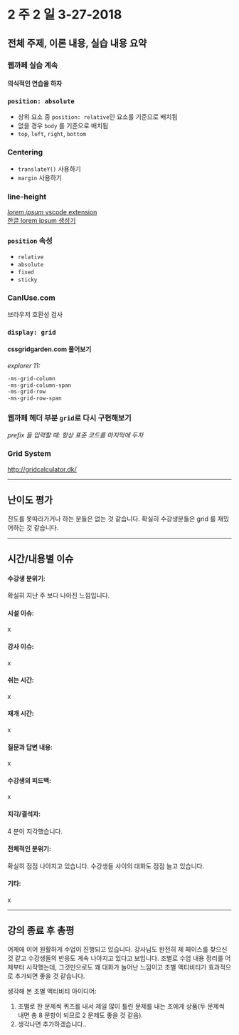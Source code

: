 # 2 주 2 일 3-27-2018

## 전체 주제, 이론 내용, 실습 내용 요약

### 웹까페 실습 계속

#### **의식적인 연습**을 하자

### `position: absolute`

* 상위 요소 중 `position: relative`인 요소를 기준으로 배치됨
* 없을 경우 `body` 를 기준으로 배치됨
* `top`, `left`, `right`, `bottom`

### Centering

* `translateY()` 사용하기
* `margin` 사용하기

### line-height

[_lorem ipsum_ vscode extension](https://marketplace.visualstudio.com/items?itemName=Tyriar.lorem-ipsum)  
[한글 lorem ipsum 생성기](http://guny.kr/stuff/klorem/)

### `position` 속성

* `relative`
* `absolute`
* `fixed`
* `sticky`

### CanIUse.com

브라우저 호환성 검사

### `display: grid`

#### cssgridgarden.com 풀어보기

_explorer 11:_

```css
-ms-grid-column
-ms-grid-column-span
-ms-grid-row
-ms-grid-row-span
```

### 웹까페 헤더 부분 `grid`로 다시 구현해보기

_prefix 들 입력할 때: 항상 표준 코드를 마지막에 두자_

### Grid System

http://gridcalculator.dk/

---

## 난이도 평가

진도를 못따라가거나 하는 분들은 없는 것 같습니다. 확실히 수강생분들은 grid 를 재밌어하는 것 같습니다.

---

## 시간/내용별 이슈

#### 수강생 분위기:

확실히 지난 주 보다 나아진 느낌입니다.

#### 시설 이슈:

x

#### 강사 이슈:

x

#### 쉬는 시간:

x

#### 재개 시간:

x

#### 질문과 답변 내용:

x

#### 수강생의 피드백:

x

#### 지각/결석자:

4 분이 지각했습니다.

#### 전체적인 분위기:

확실히 점점 나아지고 있습니다. 수강생들 사이의 대화도 점점 늘고 있습니다.

#### 기타:

x

---

## 강의 종료 후 총평

어제에 이어 원활하게 수업이 진행되고 있습니다. 강사님도 완전히 제 페이스를 찾으신 것 같고 수강생들의 반응도 계속 나아지고 있다고 보입니다. 조별로 수업 내용 정리를 어제부터 시작했는데, 그것만으로도 꽤 대화가 늘어난 느낌이고 조별 액티비티가 효과적으로 추가되면 좋을 것 같습니다.

생각해 본 조별 액티비티 아이디어:

1.  조별로 한 문제씩 퀴즈를 내서 제일 많이 틀린 문제를 내는 조에게 상품(두 문제씩 내면 총 8 문항이 되므로 2 문제도 좋을 것 같음).
2.  생각나면 추가하겠습니다..
